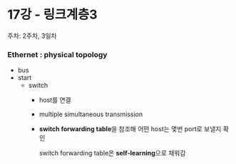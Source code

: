 # 17강 - 링크계층3

주차: 2주차, 3일차

### Ethernet : physical topology

- bus
- start
    - switch
        - host를 연결
        - multiple simultaneous transmission
        - **switch forwarding table**을 참조해 어떤 host는 몇번 port로 보낼지 확인
            
            switch forwarding table은 **self-learning**으로 채워감